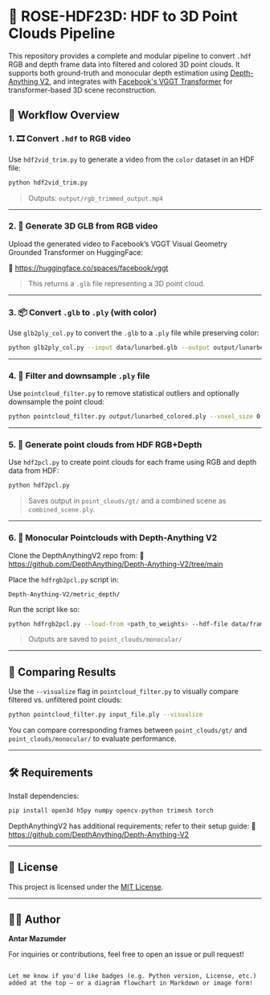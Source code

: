 # 🌌 ROSE-HDF23D: HDF to 3D Point Clouds Pipeline

This repository provides a complete and modular pipeline to convert `.hdf` RGB and depth frame data into filtered and colored 3D point clouds. It supports both ground-truth and monocular depth estimation using [Depth-Anything V2](https://github.com/DepthAnything/Depth-Anything-V2/tree/main), and integrates with [Facebook's VGGT Transformer](https://huggingface.co/spaces/facebook/vggt) for transformer-based 3D scene reconstruction.


## 🔁 Workflow Overview

### 1. 🎞 Convert `.hdf` to RGB video

Use `hdf2vid_trim.py` to generate a video from the `color` dataset in an HDF file:
```bash
python hdf2vid_trim.py
```
> Outputs: `output/rgb_trimmed_output.mp4`

---

### 2. 🧠 Generate 3D GLB from RGB video

Upload the generated video to Facebook’s VGGT Visual Geometry Grounded Transformer on HuggingFace:

🔗 https://huggingface.co/spaces/facebook/vggt

> This returns a `.glb` file representing a 3D point cloud.

---

### 3. 📦 Convert `.glb` to `.ply` (with color)

Use `glb2ply_col.py` to convert the `.glb` to a `.ply` file while preserving color:

```bash
python glb2ply_col.py --input data/lunarbed.glb --output output/lunarbed_colored.ply
```

---

### 4. 🧹 Filter and downsample `.ply` file

Use `pointcloud_filter.py` to remove statistical outliers and optionally downsample the point cloud:

```bash
python pointcloud_filter.py output/lunarbed_colored.ply --voxel_size 0.01 --visualize
```

---

### 5. 📡 Generate point clouds from HDF RGB+Depth

Use `hdf2pcl.py` to create point clouds for each frame using RGB and depth data from HDF:

```bash
python hdf2pcl.py
```
> Saves output in `point_clouds/gt/` and a combined scene as `combined_scene.ply`.

---

### 6. 🌊 Monocular Pointclouds with Depth-Anything V2

Clone the DepthAnythingV2 repo from:
🔗 https://github.com/DepthAnything/Depth-Anything-V2/tree/main

Place the `hdfrgb2pcl.py` script in:
```
Depth-Anything-V2/metric_depth/
```

Run the script like so:
```bash
python hdfrgb2pcl.py --load-from <path_to_weights> --hdf-file data/framesets.hdf
```

> Outputs are saved to `point_clouds/monocular/`

---

## 🧪 Comparing Results

Use the `--visualize` flag in `pointcloud_filter.py` to visually compare filtered vs. unfiltered point clouds:
```bash
python pointcloud_filter.py input_file.ply --visualize
```

You can compare corresponding frames between `point_clouds/gt/` and `point_clouds/monocular/` to evaluate performance.

---

## 🛠️ Requirements

Install dependencies:
```bash
pip install open3d h5py numpy opencv-python trimesh torch
```

DepthAnythingV2 has additional requirements; refer to their setup guide:
🔗 https://github.com/DepthAnything/Depth-Anything-V2

---

## 📜 License

This project is licensed under the [MIT License](LICENSE).

---

## 👨‍💻 Author

**Antar Mazumder**

For inquiries or contributions, feel free to open an issue or pull request!
```

Let me know if you'd like badges (e.g. Python version, License, etc.) added at the top — or a diagram flowchart in Markdown or image form!
